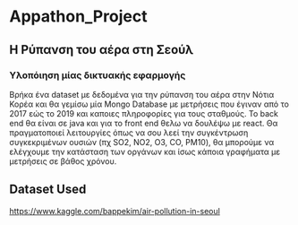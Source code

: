 # Appathon_Project
## Η Ρύπανση του αέρα στη Σεούλ

### Yλοπόιηση μίας δικτυακής εφαρμογής
Βρήκα ένα dataset με δεδομένα για την ρύπανση του αέρα στην Νότια Κορέα 
και θα γεμίσω μία Mongo Database με μετρήσεις που έγιναν από το 2017 εώς το 2019 
και καποιες πληροφορίες για τους σταθμούς. Το back end θα είναι σε java 
και για το front end θελω να δουλέψω με react. Θα πραγματοποιεί λειτουργίες 
όπως να σου λεεί την συγκέντρωση συγκεκριμένων ουσιών (πχ SO2, NO2, O3, CO, PM10), 
θα μπορούμε να ελέγχουμε την κατάσταση των οργάνων και ίσως κάποια γραφήματα 
με μετρήσεις σε βάθος χρόνου. 

## Dataset Used
https://www.kaggle.com/bappekim/air-pollution-in-seoul